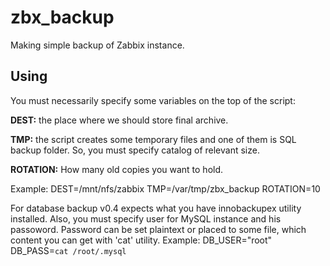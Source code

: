# zbx_backup
Making simple backup of Zabbix instance.

## Using
You must necessarily specify some variables on the top of the script:

<b>DEST:</b> the place where we should store final archive.

<b>TMP:</b> the script creates some temporary files and one of them is SQL backup folder. So, you must specify catalog of relevant size.

<b>ROTATION:</b> How many old copies you want to hold.

Example:
DEST=/mnt/nfs/zabbix
TMP=/var/tmp/zbx_backup
ROTATION=10

For database backup v0.4 expects what you have innobackupex utility installed. Also, you must specify user for MySQL instance and his passoword. Password can be set plaintext or placed to some file, which content you can get with 'cat' utility.
Example:
DB_USER="root"
DB_PASS=`cat /root/.mysql`
